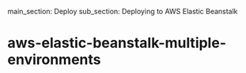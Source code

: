 main_section: Deploy
sub_section: Deploying to AWS Elastic Beanstalk

# aws-elastic-beanstalk-multiple-environments